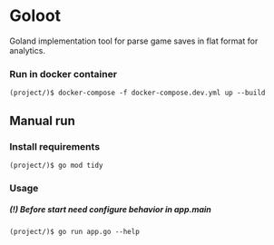 # Goloot
Goland implementation tool for parse game saves in flat format for analytics.

### Run in docker container
```
(project/)$ docker-compose -f docker-compose.dev.yml up --build
```
## Manual run
### Install requirements
```
(project/)$ go mod tidy
```
### Usage
##### (!) Before start need configure behavior in app.main  
```
(project/)$ go run app.go --help
```

